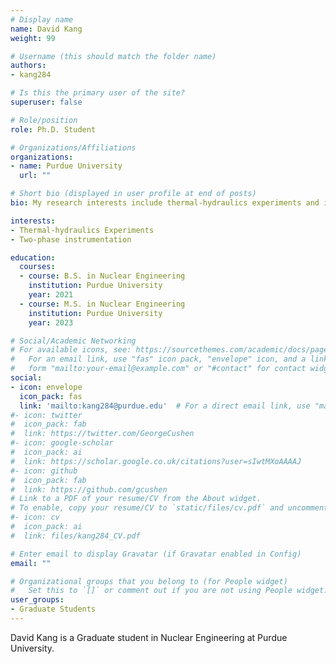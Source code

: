 ```yaml
---
# Display name
name: David Kang
weight: 99

# Username (this should match the folder name)
authors:
- kang284

# Is this the primary user of the site?
superuser: false

# Role/position
role: Ph.D. Student

# Organizations/Affiliations
organizations:
- name: Purdue University
  url: ""

# Short bio (displayed in user profile at end of posts)
bio: My research interests include thermal-hydraulics experiments and instrumentation

interests:
- Thermal-hydraulics Experiments
- Two-phase instrumentation

education:
  courses:
  - course: B.S. in Nuclear Engineering
    institution: Purdue University
    year: 2021
  - course: M.S. in Nuclear Engineering
    institution: Purdue University
    year: 2023

# Social/Academic Networking
# For available icons, see: https://sourcethemes.com/academic/docs/page-builder/#icons
#   For an email link, use "fas" icon pack, "envelope" icon, and a link in the
#   form "mailto:your-email@example.com" or "#contact" for contact widget.
social:
- icon: envelope
  icon_pack: fas
  link: 'mailto:kang284@purdue.edu'  # For a direct email link, use "mailto:test@example.org".
#- icon: twitter
#  icon_pack: fab
#  link: https://twitter.com/GeorgeCushen
#- icon: google-scholar
#  icon_pack: ai
#  link: https://scholar.google.co.uk/citations?user=sIwtMXoAAAAJ
#- icon: github
#  icon_pack: fab
#  link: https://github.com/gcushen
# Link to a PDF of your resume/CV from the About widget.
# To enable, copy your resume/CV to `static/files/cv.pdf` and uncomment the lines below.
#- icon: cv
#  icon_pack: ai
#  link: files/kang284_CV.pdf

# Enter email to display Gravatar (if Gravatar enabled in Config)
email: ""

# Organizational groups that you belong to (for People widget)
#   Set this to `[]` or comment out if you are not using People widget.
user_groups:
- Graduate Students
---
```


David Kang is a Graduate student in Nuclear Engineering at Purdue University. 
